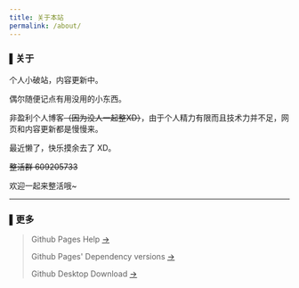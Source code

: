 ```yaml
---
title: 关于本站
permalink: /about/
---
```


### ▌关于

个人小破站，内容更新中。

偶尔随便记点有用没用的小东西。

非盈利个人博客~~（因为没人一起整XD）~~，由于个人精力有限而且技术力并不足，网页和内容更新都是慢慢来。

最近懒了，快乐摸余去了 XD。

~~整活群 609205733~~

欢迎一起来整活哦~

---

### ▌更多

>Github Pages Help	[→](https://help.github.com/en/github/working-with-github-pages)
>
>Github Pages' Dependency versions	[→](https://pages.github.com/versions/)
>
>Github Desktop Download	[→](https://desktop.github.com/)
>

